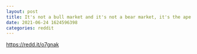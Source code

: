 ```yaml
--- 
layout: post 
title: It's not a bull market and it's not a bear market, it's the ape run 
date: 2021-06-24 1624596398 
categories: reddit 
--- 
```

https://redd.it/o7gnak